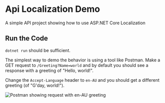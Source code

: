 # Api Localization Demo

A simple API project showing how to use ASP.NET Core Localization

## Run the Code

`dotnet run` should be sufficient.

The simplest way to demo the behavior is using a tool like Postman. Make a GET request to `/Greeting?Name=world` and by default you should see a response with a greeting of "Hello, world!".

Change the `Accept-Language` header to `en-AU` and you should get a different greeting (of "G'day, world!").

![Postman showing request with en-AU greeting](https://user-images.githubusercontent.com/782127/149388754-cf1b4f24-4ffb-4345-908a-6d597eda1bda.png)
